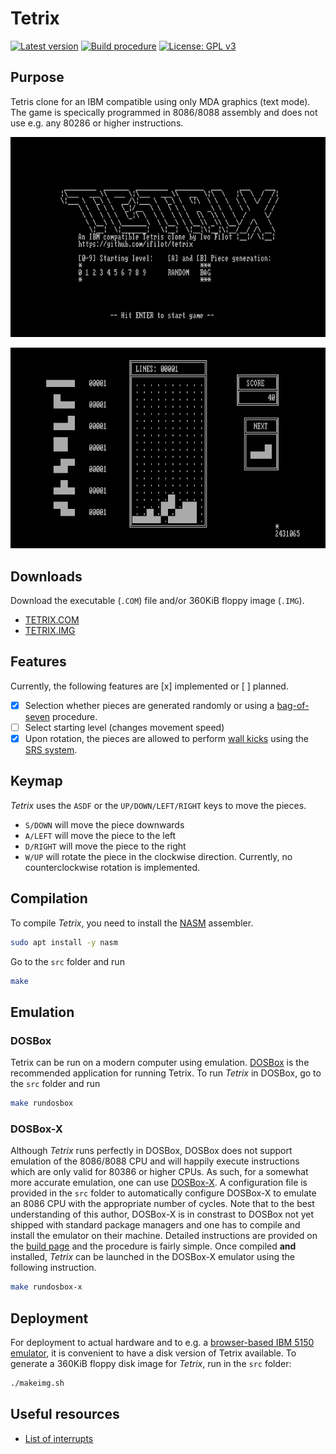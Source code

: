 # Tetrix

[![Latest version](https://img.shields.io/github/v/tag/ifilot/tetrix?label=version)](https://github.com/ifilot/tetrix/releases/)
[![Build procedure](https://github.com/ifilot/tetrix/actions/workflows/build.yml/badge.svg)](https://github.com/ifilot/tetrix/actions/workflows/build.yml)
[![License: GPL v3](https://img.shields.io/badge/License-GPLv3-blue.svg)](https://www.gnu.org/licenses/gpl-3.0)

## Purpose

Tetris clone for an IBM compatible using only MDA graphics (text mode). The game
is specically programmed in 8086/8088 assembly and does not use e.g. any 80286
or higher instructions.

![screenshot of titlescreen of Tetrix](img/tetrix-01.png)

![screenshot of playfield of Tetrix](img/tetrix-02.png)

## Downloads

Download the executable (`.COM`) file and/or 360KiB floppy image (`.IMG`).

* [TETRIX.COM](https://github.com/ifilot/tetrix/releases/latest/download/TETRIX.COM)
* [TETRIX.IMG](https://github.com/ifilot/tetrix/releases/latest/download/TETRIX.IMG)

## Features

Currently, the following features are [x] implemented or [ ] planned.

* [x] Selection whether pieces are generated randomly or using a 
      [bag-of-seven](https://tetris.fandom.com/wiki/Random_Generator) procedure.
* [ ] Select starting level (changes movement speed)
* [x] Upon rotation, the pieces are allowed to perform 
      [wall kicks](https://tetris.fandom.com/wiki/Wall_kick) using the
      [SRS system](https://harddrop.com/wiki/SRS).

## Keymap

*Tetrix* uses the `ASDF` or the `UP/DOWN/LEFT/RIGHT` keys to move the pieces.

* `S/DOWN` will move the piece downwards
* `A/LEFT` will move the piece to the left
* `D/RIGHT` will move the piece to the right
* `W/UP` will rotate the piece in the clockwise direction. Currently, no
   counterclockwise rotation is implemented.

## Compilation

To compile *Tetrix*, you need to install the [NASM](https://www.nasm.us/)
assembler.

```bash
sudo apt install -y nasm
```

Go to the `src` folder and run

```bash
make
```

## Emulation

### DOSBox

Tetrix can be run on a modern computer using emulation.
[DOSBox](https://www.dosbox.com/) is the recommended application for running
Tetrix. To run *Tetrix* in DOSBox, go to the `src` folder and run

```bash
make rundosbox
```

### DOSBox-X

Although *Tetrix* runs perfectly in DOSBox, DOSBox does not support emulation of
the 8086/8088 CPU and will happily execute instructions which are only valid for
80386 or higher CPUs. As such, for a somewhat more accurate emulation, one can
use [DOSBox-X](https://dosbox-x.com/). A configuration file is provided in the
`src` folder to automatically configure DOSBox-X to emulate an 8086 CPU with the
appropriate number of cycles. Note that to the best understanding of this
author, DOSBox-X is in constrast to DOSBox not yet shipped with standard package
managers and one has to compile and install the emulator on their machine.
Detailed instructions are provided on the [build
page](https://github.com/joncampbell123/dosbox-x/blob/master/BUILD.md) and the
procedure is fairly simple. Once compiled **and** installed, *Tetrix* can be
launched in the DOSBox-X emulator using the following instruction.

```bash
make rundosbox-x
```

## Deployment

For deployment to actual hardware and to e.g. a [browser-based IBM 5150
emulator](https://www.pcjs.org/machines/pcx86/ibm/5150/mda/), it is convenient
to have a disk version of Tetrix available. To generate a 360KiB floppy disk
image for *Tetrix*, run in the `src` folder:

```bash
./makeimg.sh
```

## Useful resources

* [List of interrupts](https://stanislavs.org/helppc/idx_interrupt.html)